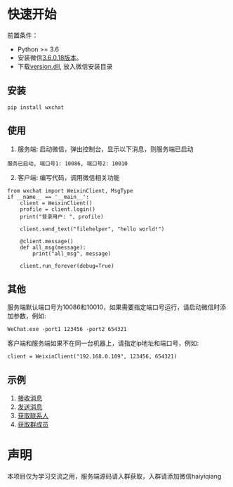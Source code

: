 # 快速开始
前置条件：
* Python >= 3.6
* 安装微信[3.6.0.18版本](https://pan.baidu.com/s/1OFVmmmbrHTAqZUAE71tvyA?pwd=qka8)。
* 下载[version.dll](https://github.com/q757571446/WeixinClient-Python/blob/master/version.dll), 放入微信安装目录
## 安装
```
pip install wxchat
```

## 使用
1. 服务端: 启动微信，弹出控制台，显示以下消息，则服务端已启动
```
服务已启动, 端口号1: 10086, 端口号2: 10010
```
2. 客户端: 编写代码，调用微信相关功能

```
from wxchat import WeixinClient, MsgType
if __name__ == '__main__':
    client = WeixinClient()
    profile = client.login()
    print("登录用户: ", profile)

    client.send_text("filehelper", "hello world!")

    @client.message()
    def all_msg(message):
        print("all_msg", message)

    client.run_forever(debug=True)
```

## 其他
服务端默认端口号为10086和10010，如果需要指定端口号运行，请启动微信时添加参数，例如:
```
WeChat.exe -port1 123456 -port2 654321
```
客户端和服务端如果不在同一台机器上，请指定ip地址和端口号，例如:
```
client = WeixinClient("192.168.0.109", 123456, 654321)
```


## 示例
1. [接收消息](https://github.com/q757571446/WeixinClient-Python/blob/master/examples/receive_message.py)
2. [发送消息](https://github.com/q757571446/WeixinClient-Python/blob/master/examples/send_message.py)
3. [获取联系人](https://github.com/q757571446/WeixinClient-Python/blob/master/examples/contact.py)
4. [获取群成员](https://github.com/q757571446/WeixinClient-Python/blob/master/examples/chatroom.py)

# 声明
本项目仅为学习交流之用，服务端源码请入群获取，入群请添加微信haiyiqiang
